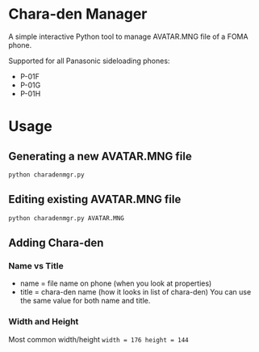 # Chara-den Manager

A simple interactive Python tool to manage AVATAR.MNG file of a FOMA phone.

Supported for all Panasonic sideloading phones:
- P-01F
- P-01G
- P-01H

# Usage 
## Generating a new AVATAR.MNG file
```python charadenmgr.py```

## Editing existing AVATAR.MNG file 
```python charadenmgr.py AVATAR.MNG```

## Adding Chara-den 
### Name vs Title 
- name = file name on phone (when you look at properties)
- title = chara-den name (how it looks in list of chara-den)
You can use the same value for both name and title.

### Width and Height
Most common width/height
``width = 176
height = 144``
